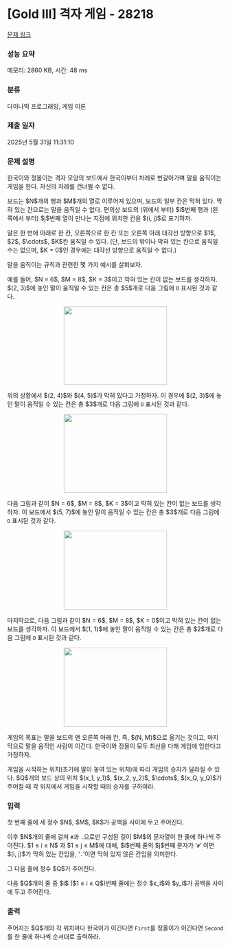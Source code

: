# [Gold III] 격자 게임 - 28218 

[문제 링크](https://www.acmicpc.net/problem/28218) 

### 성능 요약

메모리: 2860 KB, 시간: 48 ms

### 분류

다이나믹 프로그래밍, 게임 이론

### 제출 일자

2025년 5월 31일 11:31:10

### 문제 설명

<p>한국이와 정올이는 격자 모양의 보드에서 한국이부터 차례로 번갈아가며 말을 움직이는 게임을 한다. 자신의 차례를 건너뛸 수 없다.</p>

<p>보드는 $N$개의 행과 $M$개의 열로 이루어져 있으며, 보드의 일부 칸은 막혀 있다. 막혀 있는 칸으로는 말을 움직일 수 없다. 편의상 보드의 (위에서 부터) $i$번째 행과 (왼쪽에서 부터) $j$번째 열이 만나는 지점에 위치한 칸을 $(i, j)$로 표기하자.</p>

<p>말은 한 번에 아래로 한 칸, 오른쪽으로 한 칸 또는 오른쪽 아래 대각선 방향으로 $1$, $2$, $\cdots$, $K$칸 움직일 수 있다. (단, 보드의 밖이나 막혀 있는 칸으로 움직일 수는 없으며, $K = 0$인 경우에는 대각선 방향으로 움직일 수 없다.)</p>

<p>말을 움직이는 규칙과 관련한 몇 가지 예시를 살펴보자.</p>

<p>예를 들어, $N = 6$, $M = 8$, $K = 3$이고 막혀 있는 칸이 없는 보드를 생각하자. $(2, 3)$에 놓인 말이 움직일 수 있는 칸은 총 $5$개로 다음 그림에 <code>O</code> 표시된 것과 같다.</p>

<p style="text-align: center;"><img alt="" src="" style="width: 240px; height: 182px;"></p>

<p>위의 상황에서 $(2, 4)$와 $(4, 5)$가 막혀 있다고 가정하자. 이 경우에 $(2, 3)$에 놓인 말이 움직일 수 있는 칸은 총 $3$개로 다음 그림에 <code>O</code> 표시된 것과 같다.</p>

<p style="text-align: center;"><img alt="" src="" style="width: 240px; height: 183px;"></p>

<p>다음 그림과 같이 $N = 6$, $M = 8$, $K = 3$이고 막혀 있는 칸이 없는 보드를 생각하자. 이 보드에서 $(5, 7)$에 놓인 말이 움직일 수 있는 칸은 총 $3$개로 다음 그림에 <code>O</code> 표시된 것과 같다.</p>

<p style="text-align: center;"><img alt="" src="" style="width: 240px; height: 184px;"></p>

<p>마지막으로, 다음 그림과 같이 $N = 6$, $M = 8$, $K = 0$이고 막혀 있는 칸이 없는 보드를 생각하자. 이 보드에서 $(1, 1)$에 놓인 말이 움직일 수 있는 칸은 총 $2$개로 다음 그림에 <code>O</code> 표시된 것과 같다.</p>

<p style="text-align: center;"><img alt="" src="" style="width: 240px; height: 184px;"></p>

<p>게임의 목표는 말을 보드의 맨 오른쪽 아래 칸, 즉, $(N, M)$으로 옮기는 것이고, 마지막으로 말을 움직인 사람이 이긴다. 한국이와 정올이 모두 최선을 다해 게임에 임한다고 가정하자.</p>

<p>게임을 시작하는 위치(초기에 말이 놓여 있는 위치)에 따라 게임의 승자가 달라질 수 있다. $Q$개의 보드 상의 위치 $(x_1, y_1)$, $(x_2, y_2)$, $\cdots$, $(x_Q, y_Q)$가 주어질 때 각 위치에서 게임을 시작할 때의 승자를 구하여라.</p>

### 입력 

 <p>첫 번째 줄에 세 정수 $N$, $M$, $K$가 공백을 사이에 두고 주어진다.</p>

<p>이후 $N$개의 줄에 걸쳐 <code>#</code>과 <code>.</code>으로만 구성된 길이 $M$의 문자열이 한 줄에 하나씩 주어진다. $1 ≤ i ≤ N$ 과 $1 ≤ j ≤ M$에 대해, $i$번째 줄의 $j$번째 문자가 ‘<code>#</code>’ 이면 $(i, j)$가 막혀 있는 칸임을, ‘<code>.</code>’이면 막혀 있지 않은 칸임을 의미한다.</p>

<p>그 다음 줄에 정수 $Q$가 주어진다.</p>

<p>다음 $Q$개의 줄 중 $i$ ($1 ≤ i ≤ Q$)번째 줄에는 정수 $x_i$와 $y_i$가 공백을 사이에 두고 주어진다.</p>

### 출력 

 <p>주어지는 $Q$개의 각 위치마다 한국이가 이긴다면 <code>First</code>를 정올이가 이긴다면 <code>Second</code>를 한 줄에 하나씩 순서대로 출력하라.</p>

